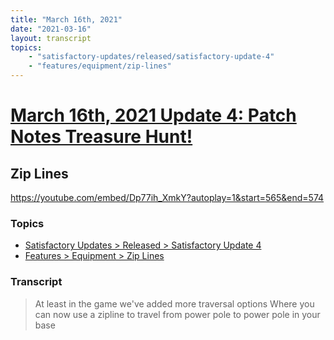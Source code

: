 ```yaml
---
title: "March 16th, 2021"
date: "2021-03-16"
layout: transcript
topics: 
    - "satisfactory-updates/released/satisfactory-update-4"
    - "features/equipment/zip-lines"
---
```

# [March 16th, 2021 Update 4: Patch Notes Treasure Hunt!](../2021-03-16.md)
## Zip Lines
https://youtube.com/embed/Dp77ih_XmkY?autoplay=1&start=565&end=574
### Topics
* [Satisfactory Updates > Released > Satisfactory Update 4](../topics/satisfactory-updates/released/satisfactory-update-4.md)
* [Features > Equipment > Zip Lines](../topics/features/equipment/zip-lines.md)

### Transcript

> At least in the game we've added more traversal options
> Where you can now use a zipline to travel from
> power pole to power pole in your base

